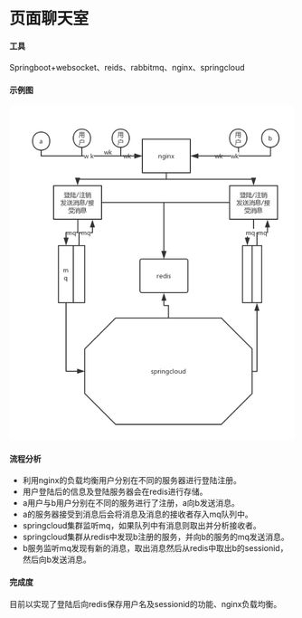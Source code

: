 # 页面聊天室

#### 工具

Springboot+websocket、reids、rabbitmq、nginx、springcloud

#### 示例图

![](https://raw.githubusercontent.com/LittleRookies/chatting/master/image/websocket.png)

#### 流程分析

- 利用nginx的负载均衡用户分别在不同的服务器进行登陆注册。
- 用户登陆后的信息及登陆服务器会在redis进行存储。
- a用户与b用户分别在不同的服务进行了注册，a向b发送消息。
- a的服务器接受到消息后会将消息及消息的接收者存入mq队列中。
- springcloud集群监听mq，如果队列中有消息则取出并分析接收者。
- springcloud集群从redis中发现b注册的服务，并向b的服务的mq发送消息。
- b服务监听mq发现有新的消息，取出消息然后从redis中取出b的sessionid，然后向b发送消息。

#### 完成度

目前以实现了登陆后向redis保存用户名及sessionid的功能、nginx负载均衡。